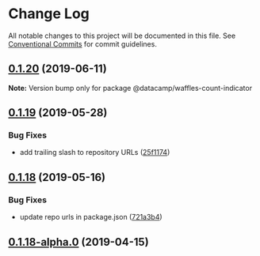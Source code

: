 # Change Log

All notable changes to this project will be documented in this file.
See [Conventional Commits](https://conventionalcommits.org) for commit guidelines.

## [0.1.20](https://github.com/datacamp/design-system/compare/@datacamp/waffles-count-indicator@0.1.19...@datacamp/waffles-count-indicator@0.1.20) (2019-06-11)

**Note:** Version bump only for package @datacamp/waffles-count-indicator





## [0.1.19](https://github.com/datacamp-engineering/design-system/tree/master/packages/stylesheets/count-indicator/compare/@datacamp/waffles-count-indicator@0.1.18...@datacamp/waffles-count-indicator@0.1.19) (2019-05-28)


### Bug Fixes

* add trailing slash to repository URLs ([25f1174](https://github.com/datacamp-engineering/design-system/tree/master/packages/stylesheets/count-indicator/commit/25f1174))





## [0.1.18](https://github.com/datacamp-engineering/design-system/tree/master/packages/stylesheets/count-indicator/compare/@datacamp/waffles-count-indicator@0.1.18-alpha.0...@datacamp/waffles-count-indicator@0.1.18) (2019-05-16)


### Bug Fixes

* update repo urls in package.json ([721a3b4](https://github.com/datacamp-engineering/design-system/tree/master/packages/stylesheets/count-indicator/commit/721a3b4))





## [0.1.18-alpha.0](https://github.com/datacamp/design-system/compare/@datacamp/waffles-count-indicator@0.1.18-alpha.0...@datacamp/waffles-count-indicator@0.1.18-alpha.0) (2019-04-15)
